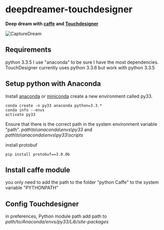 # deepdreamer-touchdesigner

**Deep dream with [caffe](http://caffe.berkeleyvision.org/) and [Touchdesigner](http://www.derivative.ca/)**

![CaptureDream](http://aledel.github.io/deepdreamer-touchdesigner/images/dreamtouch.jpg)

## Requirements
python 3.3.5
I use "anaconda" to be sure I have the most dependencies.
TouchDesigner currently uses python 3.3.6 but work with python 3.3.5

## Setup python with Anaconda

Install [anaconda](https://www.continuum.io/downloads) or [miniconda](http://conda.pydata.org/miniconda.html)
create a new environment called py33.
```
conda create -n py33 anaconda python=3.3.*
conda info --envs
activate py33
```
Ensure that there is the correct path in the system environment variable "path".
_path\to\anaconda\envs\py33_ and
_path\to\anaconda\envs\py33\scripts_

install protobuf
```
pip install protobuf==3.0.0b
```

## Install caffe module
you only need to add the path to the folder "python Caffe" to the system variable "PYTHONPATH"

## Config Touchdesigner
in preferences, Python module path add path to *path/to/Anaconda/envs/py33/Lib/site-packages*

